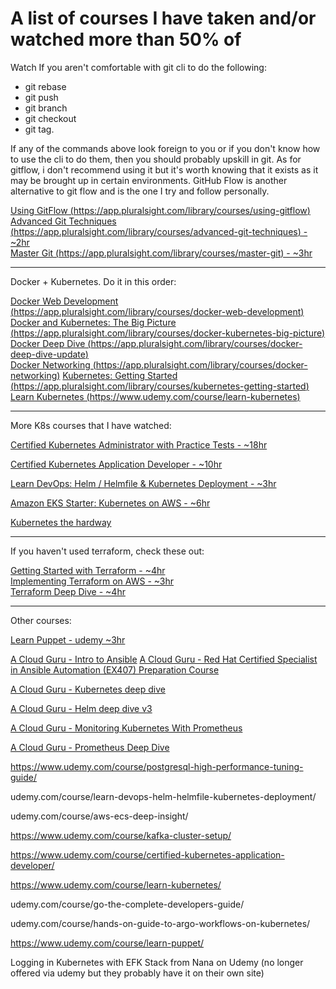 # A list of courses I have taken and/or watched more than 50% of


Watch If you aren't comfortable with git cli to do the following:
  - git rebase
  - git push
  - git branch
  - git checkout
  - git tag.

If any of the commands above look foreign to you or if you don't know how to use the cli to do them, then you should probably upskill in git. As for gitflow, i don't recommend using it but it's worth knowing that it exists as it may be brought up in certain environments. GitHub Flow is another alternative to git flow and is the one I try and follow personally.

[Using GitFlow (https://app.pluralsight.com/library/courses/using-gitflow)](https://app.pluralsight.com/library/courses/using-gitflow)  
[Advanced Git Techniques (https://app.pluralsight.com/library/courses/advanced-git-techniques) - ~2hr](https://app.pluralsight.com/library/courses/advanced-git-techniques)  
[Master Git (https://app.pluralsight.com/library/courses/master-git) - ~3hr](https://app.pluralsight.com/library/courses/master-git)

---

Docker + Kubernetes. Do it in this order:

[Docker Web Development (https://app.pluralsight.com/library/courses/docker-web-development)](https://app.pluralsight.com/library/courses/docker-web-development)  
[Docker and Kubernetes: The Big Picture (https://app.pluralsight.com/library/courses/docker-kubernetes-big-picture)](https://app.pluralsight.com/library/courses/docker-kubernetes-big-picture)  
[Docker Deep Dive (https://app.pluralsight.com/library/courses/docker-deep-dive-update)](https://app.pluralsight.com/library/courses/docker-deep-dive-update)  
[Docker Networking (https://app.pluralsight.com/library/courses/docker-networking)](https://app.pluralsight.com/library/courses/docker-networking)
[Kubernetes: Getting Started (https://app.pluralsight.com/library/courses/kubernetes-getting-started)](https://app.pluralsight.com/library/courses/kubernetes-getting-started)
[Learn Kubernetes (https://www.udemy.com/course/learn-kubernetes)](https://www.udemy.com/course/learn-kubernetes)  

---

More K8s courses that I have watched:

[Certified Kubernetes Administrator with Practice Tests  - ~18hr](https://www.udemy.com/course/certified-kubernetes-administrator-with-practice-tests)

[Certified Kubernetes Application Developer  - ~10hr](https://www.udemy.com/course/certified-kubernetes-application-developer)

[Learn DevOps: Helm / Helmfile & Kubernetes Deployment - ~3hr](https://www.udemy.com/course/learn-devops-helm-helmfile-kubernetes-deployment)

[Amazon EKS Starter: Kubernetes on AWS  - ~6hr](https://www.udemy.com/course/amazon-eks-starter-kubernetes-on-aws)

[Kubernetes the hardway](https://learn.acloud.guru/course/8832e727-9101-4785-8ea6-e8057ad62f69/overview)

---

If you haven't used terraform, check these out:

[Getting Started with Terraform - ~4hr](https://www.pluralsight.com/courses/getting-started-terraform)  
[Implementing Terraform on AWS  - ~3hr](https://www.pluralsight.com/courses/implementing-terraform-aws)  
[Terraform Deep Dive - ~4hr](https://www.pluralsight.com/courses/terraform-deep-dive)


---

Other courses:

[Learn Puppet - udemy ~3hr](https://www.udemy.com/course/learn-puppet/)

[A Cloud Guru - Intro to Ansible](https://learn.acloud.guru/course/intro-to-ansible/dashboard)
[A Cloud Guru - 
Red Hat Certified Specialist in Ansible Automation (EX407) Preparation Course](https://learn.acloud.guru/course/2fee0924-2fb2-4f10-845e-d35b2346ab52/overview)

[A Cloud Guru - Kubernetes deep dive](https://learn.acloud.guru/course/kubernetes-deep-dive/dashboard)

[A Cloud Guru - Helm deep dive v3](https://learn.acloud.guru/course/helm-deep-dive-v3/dashboard)

[A Cloud Guru - Monitoring Kubernetes With Prometheus](https://learn.acloud.guru/course/97037e05-88ed-41a1-92ee-f5a8080318c2/dashboard)

[A Cloud Guru - 
Prometheus Deep Dive](https://learn.acloud.guru/course/0eaae074-9914-47d1-9239-3d6f267d302b/dashboard)

https://www.udemy.com/course/postgresql-high-performance-tuning-guide/

udemy.com/course/learn-devops-helm-helmfile-kubernetes-deployment/

udemy.com/course/aws-ecs-deep-insight/

https://www.udemy.com/course/kafka-cluster-setup/

https://www.udemy.com/course/certified-kubernetes-application-developer/

https://www.udemy.com/course/learn-kubernetes/

udemy.com/course/go-the-complete-developers-guide/

udemy.com/course/hands-on-guide-to-argo-workflows-on-kubernetes/

https://www.udemy.com/course/learn-puppet/

Logging in Kubernetes with EFK Stack from Nana on Udemy (no longer offered via udemy but they probably have it on their own site)
